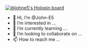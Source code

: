[![@johne5's Holopin board](https://holopin.me/johne5)](https://holopin.io/@johne5)

- 👋 Hi, I’m @John-E5
- 👀 I’m interested in ...
- 🌱 I’m currently learning ...
- 💞️ I’m looking to collaborate on ...
- 📫 How to reach me ...

<!---
John-E5/John-E5 is a ✨ special ✨ repository because its `README.md` (this file) appears on your GitHub profile.
You can click the Preview link to take a look at your changes.
--->
